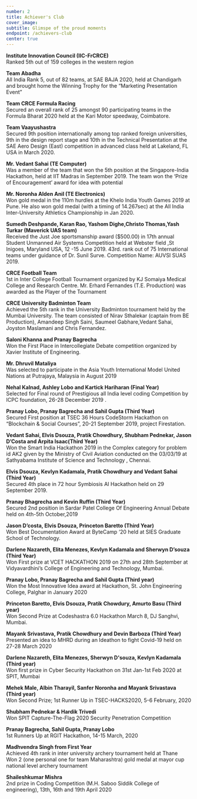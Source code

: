 ```yaml
---
number: 2
title: Achiever's Club
cover_image:
subtitle: Glimspe of the proud moments
endpoint: /achievers-club
center: true
---
```


**Institute Innovation Council (IIC-FrCRCE)**<br>
Ranked 5th out of 159 colleges in the western region

**Team Abadha**<br>
All India Rank 5, out of 82 teams, at SAE BAJA 2020, held at Chandigarh and brought home the Winning Trophy for the “Marketing Presentation Event”

**Team CRCE Formula Racing<br>**
Secured an overall rank of 25 amongst 90 participating teams in the Formula Bharat 2020 held at the Kari Motor speedway, Coimbatore.

**Team Vaayushastra**<br>
Secured 9th position internationally among top ranked foreign universities, 9th in the design report stage and 10th in the Technical Presentation at the SAE Aero Design (East) competition in advanced class held at Lakeland, FL USA in March 2020.

**Mr. Vedant Sahai (TE Computer)**<br>
Was a member of the team that won the 5th position at the Singapore-India Hackathon, held at IIT Madras in September 2019. The team won the ‘Prize of Encouragement’ award for idea with potential

**Mr. Noronha Alden Anil (TE Electronics)**<br>
Won gold medal in the 110m hurdles at the Khelo India Youth Games 2019 at Pune. He also won gold medal (with a timing of 14.267sec) at the All India Inter-University Athletics Championship in Jan 2020.

**Sumedh Deshpande, Karan Rao, Yashom Dighe,Christo Thomas,Yash Turkar (Maverick UAS team)**<br>
Received the Just Joe sportsmanship award (\$500.00) in 17th annual Student Unmanned Air Systems Competition held at Webster field ,St Inigoes, Maryland USA, 12 -15 June 2019. 43rd. rank out of 75 International teams under guidance of Dr. Sunil Surve. Competition Name: AUVSI SUAS 2019.

**CRCE Football Team**<br>
1st in Inter College Football Tournament organized by KJ Somaiya Medical College and Research Centre. Mr. Erhard Fernandes (T.E. Production) was awarded as the Player of the Tournament

**CRCE University Badminton Team**<br>
Achieved the 5th rank in the University Badminton tournament held by the Mumbai University. The team consisted of Nirav Sthalekar (captain from BE Production), Amandeep Singh Saini, Saumeel Gabhare,Vedant Sahai, Joyston Maslamani and Chris Fernandez.

**Saloni Khanna and Pranay Bagrecha**<br>
Won the First Place in Intercollegiate Debate competition organized by Xavier Institute of Engineering.

**Mr. Dhruvil Mataliya**<br>
Was selected to participate in the Asia Youth International Model United Nations at Putrajaya, Malaysia in August 2019

**Nehal Kalnad, Ashley Lobo and Kartick Hariharan (Final Year)**<br>
Selected for Final round of Prestigious all India level coding Competition by ICPC foundation, 26-28 December 2019 .

**Pranay Lobo, Pranay Bagrecha and Sahil Gupta (Third Year)**<br>
Secured First position at TSEC 36 Hours CodeStorm Hackathon on “Blockchain & Social Courses”, 20-21 September 2019, project Firestation.

**Vedant Sahai, Elvis Dsouza, Pratik Chowdhury, Shubham Pednekar, Jason D’Costa and Arpita Isaac(Third Year)**<br>Won the Smart India Hackathon 2019 in the Complex category for problem id AK2 given by the Ministry of Civil Aviation conducted on the 03/03/19 at Sathyabama Institute of Science and Technology , Chennai.

**Elvis Dsouza, Kevlyn Kadamala, Pratik Chowdhury and Vedant Sahai (Third Year)**<br>
Secured 4th place in 72 hour Symbiosis AI Hackathon held on 29 September 2019.

**Pranay Bhagrecha and Kevin Ruffin (Third Year)**<br>
Secured 2nd position in Sardar Patel College Of Engineering Annual Debate held on 4th-5th October,2019

**Jason D’costa, Elvis Dsouza, Princeton Baretto (Third Year)**<br>
Won Best Documentation Award at ByteCamp ‘20 held at SIES Graduate School of Technology.

**Darlene Nazareth, Elita Menezes, Kevlyn Kadamala and Sherwyn D’souza (Third Year)**<br>
Won First prize at VCET HACKATHON 2019 on 27th and 28th September at Vidyavardhini’s College of Engineering and Technology, Mumbai.

**Pranay Lobo, Pranay Bagrecha and Sahil Gupta (Third year)**<br>
Won the Most Innovative Idea award at Hackathon, St. John Engineering College, Palghar in January 2020

**Princeton Baretto, Elvis Dsouza, Pratik Chowdury, Amurto Basu (Third year)**<br>
Won Second Prize at Codeshastra 6.0 Hackathon March 8, DJ Sanghvi, Mumbai.

**Mayank Srivastava, Pratik Chowdhury and Devin Barboza (Third Year)**<br>
Presented an idea to MHRD during an Ideathon to fight Covid-19 held on 27-28 March 2020

**Darlene Nazareth, Elita Menezes, Sherwyn D'souza, Kevlyn Kadamala (Third year)**<br>
Won first prize in Cyber Security Hackathon on 31st Jan-1st Feb 2020 at SPIT, Mumbai

**Mehek Male, Albin Tharayil, Sanfer Noronha and Mayank Srivastava (Third year)**<br>
Won Second Prize; 1st Runner Up in TSEC-HACKS2020, 5-6 February, 2020

**Shubham Pednekar & Hardik Trivedi**<br>
Won SPIT Capture-The-Flag 2020 Security Penetration Competition

**Pranay Bagrecha, Sahil Gupta, Pranay Lobo**<br>
1st Runners Up at RGIT Hackathon, 14-15 March, 2020

**Madhvendra Singh from First Year**<br>
Achieved 4th rank in inter university archery tournament held at Thane<br>
Won 2 (one personal one for team Maharashtra) gold medal at mayor cup national level archery tournament

**Shaileshkumar Mishra**<br>
2nd prize in Coding Competition (M.H. Saboo Siddik College of engineering), 13th, 16th and 19th April 2020
